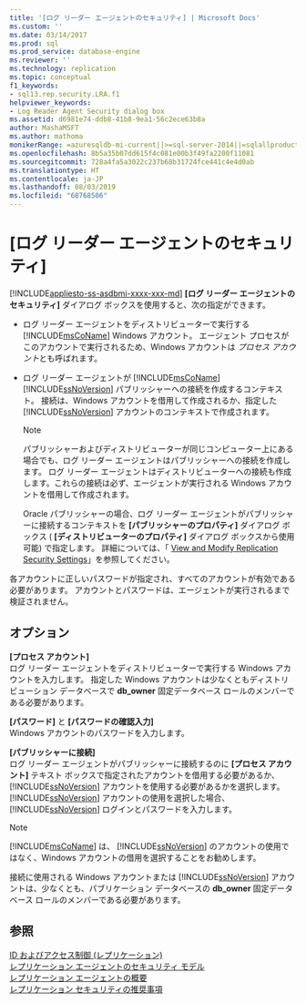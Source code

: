 ```yaml
---
title: '[ログ リーダー エージェントのセキュリティ] | Microsoft Docs'
ms.custom: ''
ms.date: 03/14/2017
ms.prod: sql
ms.prod_service: database-engine
ms.reviewer: ''
ms.technology: replication
ms.topic: conceptual
f1_keywords:
- sql13.rep.security.LRA.f1
helpviewer_keywords:
- Log Reader Agent Security dialog box
ms.assetid: d6981e74-ddb8-41b8-9ea1-56c2ece63b8a
author: MashaMSFT
ms.author: mathoma
monikerRange: =azuresqldb-mi-current||>=sql-server-2014||=sqlallproducts-allversions
ms.openlocfilehash: 8b5a35b07dd615f4c081e00b3f49fa2200f11081
ms.sourcegitcommit: 728a4fa5a3022c237b68b31724fce441c4e4d0ab
ms.translationtype: HT
ms.contentlocale: ja-JP
ms.lasthandoff: 08/03/2019
ms.locfileid: "68768506"
---
```

# <a name="log-reader-agent-security"></a>[ログ リーダー エージェントのセキュリティ]
[!INCLUDE[appliesto-ss-asdbmi-xxxx-xxx-md](../../includes/appliesto-ss-asdbmi-xxxx-xxx-md.md)]
  **[ログ リーダー エージェントのセキュリティ]** ダイアログ ボックスを使用すると、次の指定ができます。  
  
-   ログ リーダー エージェントをディストリビューターで実行する [!INCLUDE[msCoName](../../includes/msconame-md.md)] Windows アカウント。 エージェント プロセスがこのアカウントで実行されるため、Windows アカウントは *プロセス アカウント*とも呼ばれます。  
  
-   ログ リーダー エージェントが [!INCLUDE[msCoName](../../includes/msconame-md.md)] [!INCLUDE[ssNoVersion](../../includes/ssnoversion-md.md)] パブリッシャーへの接続を作成するコンテキスト。 接続は、Windows アカウントを借用して作成されるか、指定した [!INCLUDE[ssNoVersion](../../includes/ssnoversion-md.md)] アカウントのコンテキストで作成されます。  
  
    > [!NOTE]  
    >  パブリッシャーおよびディストリビューターが同じコンピューター上にある場合でも、ログ リーダー エージェントはパブリッシャーへの接続を作成します。 ログ リーダー エージェントはディストリビューターへの接続も作成します。これらの接続は必ず、エージェントが実行される Windows アカウントを借用して作成されます。  
  
     Oracle パブリッシャーの場合、ログ リーダー エージェントがパブリッシャーに接続するコンテキストを **[パブリッシャーのプロパティ]** ダイアログ ボックス ( **[ディストリビューターのプロパティ]** ダイアログ ボックスから使用可能) で指定します。 詳細については、「 [View and Modify Replication Security Settings](../../relational-databases/replication/security/view-and-modify-replication-security-settings.md)」を参照してください。  
  
 各アカウントに正しいパスワードが指定され、すべてのアカウントが有効である必要があります。 アカウントとパスワードは、エージェントが実行されるまで検証されません。  
  
## <a name="options"></a>オプション  
 **[プロセス アカウント]**  
 ログ リーダー エージェントをディストリビューターで実行する Windows アカウントを入力します。 指定した Windows アカウントは少なくともディストリビューション データベースで **db_owner** 固定データベース ロールのメンバーである必要があります。  
  
 **[パスワード]** と **[パスワードの確認入力]**  
 Windows アカウントのパスワードを入力します。  
  
 **[パブリッシャーに接続]**  
 ログ リーダー エージェントがパブリッシャーに接続するのに **[プロセス アカウント]** テキスト ボックスで指定されたアカウントを借用する必要があるか、 [!INCLUDE[ssNoVersion](../../includes/ssnoversion-md.md)] アカウントを使用する必要があるかを選択します。 [!INCLUDE[ssNoVersion](../../includes/ssnoversion-md.md)] アカウントの使用を選択した場合、 [!INCLUDE[ssNoVersion](../../includes/ssnoversion-md.md)] ログインとパスワードを入力します。  
  
> [!NOTE]  
>  [!INCLUDE[msCoName](../../includes/msconame-md.md)] は、 [!INCLUDE[ssNoVersion](../../includes/ssnoversion-md.md)] のアカウントの使用ではなく、Windows アカウントの借用を選択することをお勧めします。  
  
 接続に使用される Windows アカウントまたは [!INCLUDE[ssNoVersion](../../includes/ssnoversion-md.md)] アカウントは、少なくとも、パブリケーション データベースの **db_owner** 固定データベース ロールのメンバーである必要があります。  
  
## <a name="see-also"></a>参照  
 [ID およびアクセス制御 (レプリケーション)](../../relational-databases/replication/security/identity-and-access-control-replication.md)   
 [レプリケーション エージェントのセキュリティ モデル](../../relational-databases/replication/security/replication-agent-security-model.md)   
 [レプリケーション エージェントの概要](../../relational-databases/replication/agents/replication-agents-overview.md)   
 [レプリケーション セキュリティの推奨事項](../../relational-databases/replication/security/replication-security-best-practices.md)  
  
  
